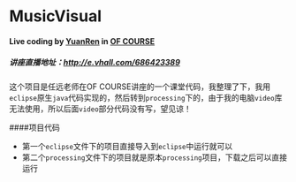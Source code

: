 # MusicVisual

#### Live coding by [YuanRen](http://yuanren.cc/) in [OF COURSE](http://www.ofcourse.io)
##### 讲座直播地址：http://e.vhall.com/686423389

这个项目是任远老师在OF COURSE讲座的一个课堂代码，我整理了下，我用`eclipse`原生`java`代码实现的，然后转到`processing`下的，由于我的电脑`video`库无法使用，所以后面`video`部分代码没有写，望见谅！

####项目代码
* 第一个`eclipse`文件下的项目直接导入到`eclipse`中运行就可以
* 第二个`processing`文件下的项目就是原本`processing`项目，下载之后可以直接运行
